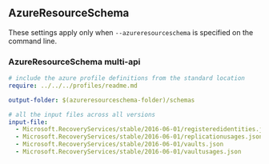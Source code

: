 ## AzureResourceSchema

These settings apply only when `--azureresourceschema` is specified on the command line.

### AzureResourceSchema multi-api

``` yaml $(azureresourceschema) && $(multiapi)
# include the azure profile definitions from the standard location
require: ../../../profiles/readme.md

output-folder: $(azureresourceschema-folder)/schemas

# all the input files across all versions
input-file:
  - Microsoft.RecoveryServices/stable/2016-06-01/registeredidentities.json
  - Microsoft.RecoveryServices/stable/2016-06-01/replicationusages.json
  - Microsoft.RecoveryServices/stable/2016-06-01/vaults.json
  - Microsoft.RecoveryServices/stable/2016-06-01/vaultusages.json

```